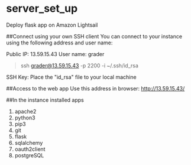 # server_set_up
Deploy flask app on Amazon Lightsail

##Connect using your own SSH client
You can connect to your instance using the following address and user name:

Public IP: 13.59.15.43
User name: grader

>ssh grader@13.59.15.43 -p 2200 -i ~/.ssh/id_rsa

SSH Key: Place the "id_rsa" file to your local machine

##Access to the web app
Use this address in browser: http://13.59.15.43/


##In the instance installed apps
1. apache2
2. python3
3. pip3
4. git
5. flask
6. sqlalchemy
7. oauth2client
8. postgreSQL

